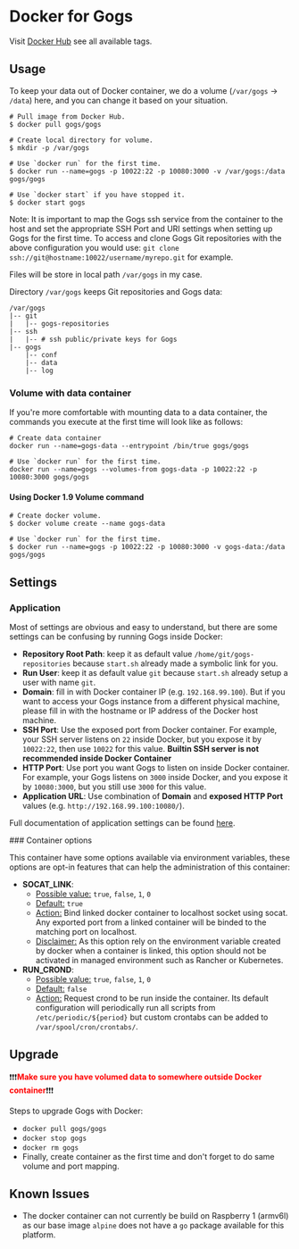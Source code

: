 # Docker for Gogs

Visit [Docker Hub](https://hub.docker.com/r/gogs/gogs/) see all available tags.

## Usage

To keep your data out of Docker container, we do a volume (`/var/gogs` -> `/data`) here, and you can change it based on your situation.

```
# Pull image from Docker Hub.
$ docker pull gogs/gogs

# Create local directory for volume.
$ mkdir -p /var/gogs

# Use `docker run` for the first time.
$ docker run --name=gogs -p 10022:22 -p 10080:3000 -v /var/gogs:/data gogs/gogs

# Use `docker start` if you have stopped it.
$ docker start gogs
```

Note: It is important to map the Gogs ssh service from the container to the host and set the appropriate SSH Port and URI settings when setting up Gogs for the first time. To access and clone Gogs Git repositories with the above configuration you would use: `git clone ssh://git@hostname:10022/username/myrepo.git` for example.

Files will be store in local path `/var/gogs` in my case.

Directory `/var/gogs` keeps Git repositories and Gogs data:

    /var/gogs
    |-- git
    |   |-- gogs-repositories
    |-- ssh
    |   |-- # ssh public/private keys for Gogs
    |-- gogs
        |-- conf
        |-- data
        |-- log

### Volume with data container

If you're more comfortable with mounting data to a data container, the commands you execute at the first time will look like as follows:

```
# Create data container
docker run --name=gogs-data --entrypoint /bin/true gogs/gogs

# Use `docker run` for the first time.
docker run --name=gogs --volumes-from gogs-data -p 10022:22 -p 10080:3000 gogs/gogs
```

#### Using Docker 1.9 Volume command

```
# Create docker volume.
$ docker volume create --name gogs-data

# Use `docker run` for the first time.
$ docker run --name=gogs -p 10022:22 -p 10080:3000 -v gogs-data:/data gogs/gogs
```

## Settings

### Application

Most of settings are obvious and easy to understand, but there are some settings can be confusing by running Gogs inside Docker:

- **Repository Root Path**: keep it as default value `/home/git/gogs-repositories` because `start.sh` already made a symbolic link for you.
- **Run User**: keep it as default value `git` because `start.sh` already setup a user with name `git`.
- **Domain**: fill in with Docker container IP (e.g. `192.168.99.100`). But if you want to access your Gogs instance from a different physical machine, please fill in with the hostname or IP address of the Docker host machine.
- **SSH Port**: Use the exposed port from Docker container. For example, your SSH server listens on `22` inside Docker, but you expose it by `10022:22`, then use `10022` for this value. **Builtin SSH server is not recommended inside Docker Container**
- **HTTP Port**: Use port you want Gogs to listen on inside Docker container. For example, your Gogs listens on `3000` inside Docker, and you expose it by `10080:3000`, but you still use `3000` for this value.
- **Application URL**: Use combination of **Domain** and **exposed HTTP Port** values (e.g. `http://192.168.99.100:10080/`).

Full documentation of application settings can be found [here](http://gogs.io/docs/advanced/configuration_cheat_sheet.html).

### Container options

This container have some options available via environment variables, these options are opt-in features that can help the administration of this container:

- **SOCAT_LINK**:
  - <u>Possible value:</u>
      `true`, `false`, `1`, `0`
  - <u>Default:</u>
      `true`
  - <u>Action:</u>
      Bind linked docker container to localhost socket using socat.
      Any exported port from a linked container will be binded to the matching port on localhost.
  - <u>Disclaimer:</u>
      As this option rely on the environment variable created by docker when a container is linked, this option should not be activated in managed environment such as Rancher or Kubernetes.
- **RUN_CROND**:
  - <u>Possible value:</u>
      `true`, `false`, `1`, `0`
  - <u>Default:</u>
      `false`
  - <u>Action:</u>
      Request crond to be run inside the container. Its default configuration will periodically run all scripts from `/etc/periodic/${period}` but custom crontabs can be added to `/var/spool/cron/crontabs/`.

## Upgrade

:exclamation::exclamation::exclamation:<span style="color: red">**Make sure you have volumed data to somewhere outside Docker container**</span>:exclamation::exclamation::exclamation:

Steps to upgrade Gogs with Docker:

- `docker pull gogs/gogs`
- `docker stop gogs`
- `docker rm gogs`
- Finally, create container as the first time and don't forget to do same volume and port mapping.

## Known Issues

- The docker container can not currently be build on Raspberry 1 (armv6l) as our base image `alpine` does not have a `go` package available for this platform.

